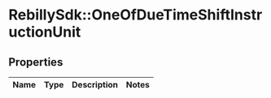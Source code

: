 # RebillySdk::OneOfDueTimeShiftInstructionUnit

## Properties
Name | Type | Description | Notes
------------ | ------------- | ------------- | -------------

